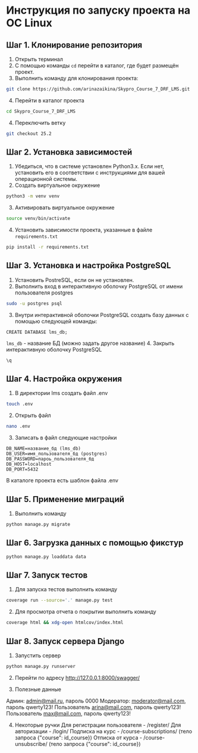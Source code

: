 # Инструкция по запуску проекта на ОС Linux

## Шаг 1. Клонирование репозитория
1. Открыть терминал
2. С помощью команды `cd` перейти в каталог, где будет размещён проект.
3. Выполнить команду для клонирования проекта:
```bash
git clone https://github.com/arinazaikina/Skypro_Course_7_DRF_LMS.git
```
4. Перейти в каталог проекта
```bash
cd Skypro_Course_7_DRF_LMS
```
4. Переключить ветку
```bash
git checkout 25.2
```

## Шаг 2. Установка зависимостей
1. Убедиться, что в системе установлен Python3.x. 
Если нет, установить его в соответствии с инструкциями для вашей операционной системы.
2. Создать виртуальное окружение
```bash
python3 -m venv venv
```
3. Активировать виртуальное окружение
```bash
source venv/bin/activate
```
4. Установить зависимости проекта, указанные в файле `requirements.txt`
```bash
pip install -r requirements.txt
```

## Шаг 3. Установка и настройка PostgreSQL
1. Установить PostreSQL, если он не установлен. 
2. Выполнить вход в интерактивную оболочку PostgreSQL от имени пользователя postgres
```bash
sudo -u postgres psql
```
3. Внутри интерактивной оболочки PostgreSQL создать базу данных с помощью следующей команды:
```commandline
CREATE DATABASE lms_db;
```
`lms_db` - название БД (можно задать другое название)
4. Закрыть интерактивную оболочку PostgreSQL
```bash
\q
```

## Шаг 4. Настройка окружения
1. В директории lms создать файл .env
```bash
touch .env
```
2. Открыть файл
```bash
nano .env
```
3. Записать в файл следующие настройки
```
DB_NAME=название_бд (lms_db)
DB_USER=имя_пользователя_бд (postgres)
DB_PASSWORD=пароь_пользователя_бд
DB_HOST=localhost
DB_PORT=5432
```
В каталоге проекта есть шаблон файла .env

## Шаг 5. Применение миграций
1. Выполнить команду
```bash
python manage.py migrate
```

## Шаг 6. Загрузка данных с помощью фикстур
```bash
python manage.py loaddata data
```

## Шаг 7. Запуск тестов
1. Для запуска тестов выполнить команду
```bash
coverage run --source='.' manage.py test
```
2. Для просмотра отчета о покрытии выполнить команду
```bash
coverage html && xdg-open htmlcov/index.html
```

## Шаг 8. Запуск сервера Django
1. Запустить сервер
```bash
python manage.py runserver
```
2. Перейти по адресу http://127.0.0.1:8000/swagger/

3. Полезные данные

Админ: admin@mail.ru, пароль 0000
Модератор: moderator@mail.com, пароль qwerty123!
Пользователь arina@mail.com, пароль qwerty123!
Пользователь max@mail.com, пароль qwerty123!

4. Некоторые ручки
Для регистрации пользователя - /register/
Для авторизации - /login/
Подписка на курс - /course-subscriptions/ (тело запроса {"course": id_course})
Отписка от курса - /course-unsubscribe/ (тело запроса {"course": id_course})
